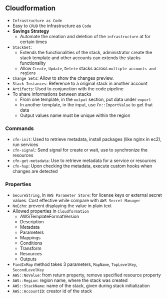 ## Cloudformation

- `Infrastructure as Code`
- Easy to `CRUD` the infrastructure as `Code`
- **Savings Strategy**
  - Automate the creation and deletion of the `infrastructure` at for certain times
- `StackSet`:
  - Extends the functionalities of the stack, administrator create the stack template and other accounts can extends the stacks functionality
  - Allow `Create`, `Update`, `Delete` stacks across `multiple accounts and regions`
- `Change Sets`: Allow to show the changes preview.
- `Stack Instances`: Reference to a original stack in another account
- `Artifacts`: Used to conjunction with the code pipeline
- To share informations between stacks
  - From one template, in the `output` section, put data under `export`
  - In another template, in the input, use `Fn::ImportValue` to get that data
  - Output values name must be unique within the region

### Commands

- `cfn-init`: Used to retrieve metadata, install packages (like nginx in ec2), run services
- `cfn-signal`: Send signal for create or wait, use to synchronize the resources
- `cfn-get-metadata`: Use to retrieve metadata for a service or resources
- `cfn-hup`: Upon checking the metadata, execute custom hooks when changes are detected

### Properties

- `SecureString`, in `AWS Parameter Store`: for license keys or external secret values. Cost effective while compare with `AWS Secret Manager`
- `NoEcho`: prevent displaying the value in plain text
- Allowed properties in `Cloudformation`
  - AWSTemplateFormatVersion
  - Description
  - Metadata
  - Parameters
  - Mappings
  - Conditions
  - Transform
  - Resources
  - Outputs
- `FindInMap` method takes 3 parameters, `MapName`, `TopLevelKey`, `SecondLevelKey`
- `AWS::NoValue`: from return property, remove specified resource property
- `AWS::Region`: region name, where the stack was created
- `AWS::StackName`: name of the stack, given during stack initialization
- `AWS::AccountID`: creator id of the stack
